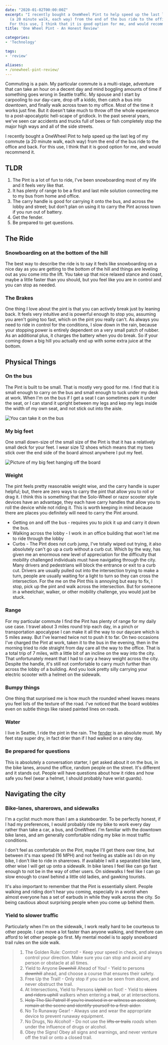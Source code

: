 ```yaml
---
date: "2020-01-02T00:00:00Z"
excerpt: "I recently bought a OneWheel Pint to help speed up the last leg of my commute
  (a 20 minute walk, each way) from the end of the bus ride to the office and back.
  For this use, I think that it is good option for me, and would recommend it."
title: 'One Wheel Pint - An Honest Review'

categories: 
- 'Technology'

tags: 
- 'review'

aliases:
- /onewheel-pint-review/
---
```


Commuting is a pain. My particular commute is a multi-stage, adventure that can take an hour on a decent day and mind boggling amounts of time if something goes wrong in Seattle traffic. My spouse and I start by carpooling to our day-care, drop off a kiddo, then catch a bus into downtown, and finally walk across town to my office. Most of the time it works just fine. But it doesn't take much to throw off the whole experience to a post-apocalyptic hell-scape of gridlock.  In the past several years, we've seen car accidents and trucks full of bees or fish completely stop the major high ways and all of the side streets.

I recently bought a OneWheel Pint to help speed up the last leg of my commute (a 20 minute walk, each way) from the end of the bus ride to the office and back. For this use, I think that it is good option for me, and would recommend it.

## TLDR

1. The Pint is a lot of fun to ride, I've been snowboarding most of my life and it feels very like that.
2. It has plenty of range to be a first and last mile solution connecting me to my bus from home and office.
3. The carry handle is good for carrying it onto the bus, and across the lobby and street; but don't plan on using it to carry the Pint across town if you run out of battery.
4. Get the fender.
5. Be prepared to get questions.

## The Ride

### Snowboarding on at the bottom of the hill

The best way to describe the ride is to say it feels like snowboarding on a nice day as you are getting to the bottom of the hill and things are leveling out as you come into the lift.  You take up that nice relaxed stance and coast, maybe a little faster than you should, but you feel like you are in control and you can stop as needed.

### The Brakes

One thing I love about the pint is that you can actively break just by leaning back. It feels very intuitive and is powerful enough to stop you, assuming you aren't going too fast, which on the pint you really can't.  As always you need to ride in control for the conditions, I slow down in the rain, because your stopping power is entirely dependent on a very small patch of rubber. As an additional plus, it charges the battery when you do break.  So if your coming down a big hill you actually end up with some extra juice at the bottom.

## Physical Things

### On the bus

The Pint is built to be small.  That is mostly very good for me. I find that it is small enough to carry on the bus and small enough to tuck under my desk at work. When I'm on the bus if I get a seat I can sometimes park it under the seat, or I can stand it upright between my legs and kep my legs inside the width of my own seat, and not stick out into the aisle.

![You can take it on the bus](/images/posts/technology/one-wheel-pint/on-the-bus.jpeg)

### My big feet

One small down-size of the small size of the Pint is that it has a relatively small deck for your feet.  I wear size 12 shoes which means that my toes stick over the end side of the board almost anywhere I put my feet.  

![Picture of my big feet hanging off the board](/images/posts/technology/one-wheel-pint/my-big-feet.jpg)

### Weight

The pint feels pretty reasonable weight wise, and the carry handle is super helpful; but, there are zero ways to carry the pint that allow you to roll or drag it.  I think this is something that the Solo-Wheel or razor scooter style devices have an advantage, they each have carry handles that allow you to roll the device while not riding it. This is worth keeping in mind because there are places you definitely will need to carry the Pint around.

* Getting on and off the bus - requires you to pick it up and carry it down the bus.
* Walking across the lobby - I work in an office building that won't let me to ride through the lobby
* Curbs - The Pint does not curb jump, I've totally wiped out trying, it also absolutely can't go up a curb without a curb cut. Which by the way, has given me an enormous new level of appreciation for the difficulty that mobility challenged individuals must have navigating through the city. Many drivers and pedestrians will block the entrance or exit to a curb cut.  Drivers are usually pulled out into the intersection trying to make a turn, people are usually waiting for a light to turn so they can cross the intersection. For the me on the Pint this is annoying but easy to fix, I stop, pick up the pint and walk across the intersection.  But for someone in a wheelchair, walker, or other mobility challenge, you would just be stuck.

### Range

For my particular commute I find the Pint has plenty of range for my daily use case. I travel about 3 miles round trip each day, in a pinch or transportation apocalypse I can make it all the way to our daycare which is 5 miles away.  But I've learned twice not to push it to far.  On two occasions I've charged the Pint at work, taken it to the bus in the evening, then in the morning tried to ride straight from day care all the way to the office.  That is a total trip of 7 miles, with a little bit of an incline on the way into the city. That unfortunately meant that I had to cary a heavy weight across the city.  Despite the handle, it's still not comfortable to carry much further than across the lobby of a building. And you look pretty silly carrying your electric scooter with a helmet on the sidewalk.

### Bumpy things

One thing that surprised me is how much the rounded wheel leaves means you feel lots of the texture of the road.  I've noticed that the board wobbles even on subtle things like raised painted lines on roads.

### Water

I live in Seattle, I ride the pint in the rain.  The [fender](https://onewheel.com/products/fender-pint) is an absolute must. My feet stay super dry, in fact drier than if I had walked on a rainy day.

### Be prepared for questions

This is absolutely a conversation starter, I get asked about it on the bus, in the bike lanes, around the office, random people on the street.  It's different and it stands out.  People will have questions about how it rides and how safe you feel (wear a helmet, I should probably have wrist guards).

## Navigating the city

### Bike-lanes, sharerows, and sidewalks

I'm a cyclist much more than I am a skateboarder.  To be perfectly honest, if I had my preferences, I would probably ride my bike to work every day rather than take a car, a bus, and OneWheel. I'm familiar with the downtown bike lanes, and am generally comfortable riding my bike in most traffic conditions.  

I don't feel as comfortable on the Pint, maybe I'll get there over time, but between it's max speed (16 MPH) and not feeling as stable as I do on my bike, I don't like to ride in sharerows. If available I will a separated bike lane, other wise I will get up onto a sidewalk. In bike lanes I feel like can go fast enough to not be in the way of other users. On sidewalks I feel like I can go slow enough to crawl behind a little old ladies, and gawking tourists.

It's also important to remember that the Pint is essentially silent.  People walking and riding don't hear you coming, especially in a world when almost everyone has a set of earbuds in while they walk across the city. So being cautious about surprising people when you come up behind them.

### Yield to slower traffic

Particularly when I'm on the sidewalk, I work really hard to be courteous to other people.  I can move a lot faster than anyone walking, and therefore can afford to let other people go first. My mental model is to apply snowboard trail rules on the side walk.

> 1. The Golden Rule: Control! - Keep your speed in check, and always control your direction. Make sure you can stop and avoid any person or obstacle at all times.
> 2. Yield to Anyone ~~Downhill~~ Ahead of You! - Yield to persons ~~downhill~~ ahead, and choose a course that ensures their safety.
> 3. Free Up the Trail! - Only stop if you can be seen from above, and never obstruct the trail.
> 4. At Intersections, Yield to Persons ~~Uphill~~ on foot! - Yield to ~~skiers and riders uphill~~ walkers when entering a ~~trail~~, or at intersections.
> 5. ~~Help The Ski Patrol! If you’re involved in or witness an accident, remain at the scene and identify yourself to a first-aider.~~
> 6. No To Runaway Gear! - Always use and wear the appropriate device to prevent runaway equipment.
> 7. No Drugs, No Alcohol! - Do not use the ~~lifts or trails~~ _roads_ when under the influence of drugs or alcohol.
> 8. Obey the Signs! Obey all signs and warnings, and never venture off the trail or onto a closed trail.
